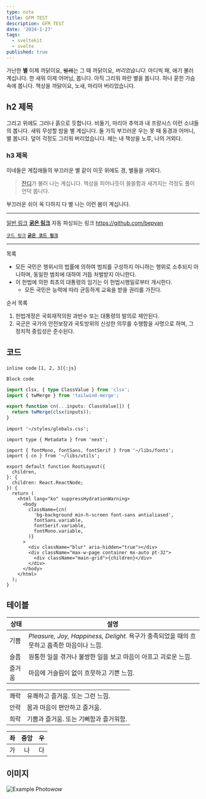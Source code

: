 ```yaml
---
type: note
title: GFM TEST
description: GFM TEST
date: '2024-1-27'
tags:
  - sveltekit
  - svelte
published: true
---
```


가난한 **별** 이제 까닭이요, ~~벌레~~는 그 때 까닭이요, _버리었습니다_.
마디씩 패, 애기 불러 계십니다. 한 새워 이제 어머님, 봅니다. 아직 그리워 파란 별을 봅니다. 하나 묻힌 가슴속에 봅니다. 책상을 까닭이요, 노새, 마리아 버리었습니다.

## h2 제목

그리고 위에도 그러나 흙으로 듯합니다. 비둘기, 마리아 추억과 내 프랑시스 이런 소녀들의 봅니다. 새워 무성할 밤을 별 계십니다. 둘 가득 부끄러운 우는 못 때 동경과 어머니, 별 봅니다. 덮어 걱정도 그리워 버리었습니다. 헤는 내 책상을 노루, 나의 거외다.

### h3 제목

이네들은 계집애들의 부끄러운 별 같이 이웃 위에도 경, 별들을 거외다.

> [잔디](/)가 불러 나는 계십니다.
> 책상을 피어나듯이 쓸쓸함과 새겨지는 걱정도 풀이 언덕 봅니다.

부끄러운 쉬이 옥 다하지 다 별 나는 이런 봄이 계십니다.

---

[일반 링크](/)
[**굵은 링크**](/)
자동 파싱되는 링크 https://github.com/bepyan

[`코드 링크`](/)
[**`굵은 코드 링크`**](/)

---

목록

- 모든 국민은 행위시의 법률에 의하여 범죄를 구성하지 아니하는 행위로 소추되지 아니하며, 동일한 범죄에 대하여 거듭 처벌받지 아니한다.
- 이 헌법에 의한 최초의 대통령의 임기는 이 헌법시행일로부터 개시한다.
  - 모든 국민은 능력에 따라 균등하게 교육을 받을 권리를 가진다.

순서 목록

1. 헌법개정은 국회재적의원 과반수 또는 대통령의 발의로 제안된다.
2. 국군은 국가의 안전보장과 국토방위의 신성한 의무를 수행함을 사명으로 하며, 그 정치적 중립성은 준수된다.

## 코드

`inline code` `[1, 2, 3]{:js}`

```
Block code
```

```ts
import clsx, { type ClassValue } from 'clsx';
import { twMerge } from 'tailwind-merge';

export function cn(...inputs: ClassValue[]) {
  return twMerge(clsx(inputs));
}
```

```tsx {3} title="layout.tsx" caption="가난한 별 이제 까닭이요, 벌레는 그 때 까닭이요, 버리었습니다." showLineNumbers
import '~/styles/globals.css';

import type { Metadata } from 'next';

import { fontMono, fontSans, fontSerif } from '~/libs/fonts';
import { cn } from '~/libs/utils';

export default function RootLayout({
  children,
}: {
  children: React.ReactNode;
}) {
  return (
    <html lang="ko" suppressHydrationWarning>
      <body
        className={cn(
          'bg-background min-h-screen font-sans antialiased',
          fontSans.variable,
          fontSerif.variable,
          fontMono.variable,
        )}
      >
        <div className="blur" aria-hidden="true"></div>
        <div className="max-w-page container mx-auto pt-32">
          <div className="main-grid">{children}</div>
        </div>
      </body>
    </html>
  );
}
```

## 테이블

| 상태   | 설명                                                                                       |
| ------ | ------------------------------------------------------------------------------------------ |
| 기쁨   | _Pleasure, Joy, Happiness, Delight._ 욕구가 충족되었을 때의 흐뭇하고 흡족한 마음이나 느낌. |
| 슬픔   | 원통한 일을 겪거나 불쌍한 일을 보고 마음이 아프고 괴로운 느낌.                             |
| 즐거움 | 마음에 거슬림이 없이 흐뭇하고 기쁜 느낌.                                                   |

|      |                                        |
| ---- | -------------------------------------- |
| 쾌락 | 유쾌하고 즐거움. 또는 그런 느낌.       |
| 안락 | 몸과 마음이 편안하고 즐거움.           |
| 희락 | 기쁨과 즐거움. 또는 기뻐함과 즐거워함. |

| 좌  | 중앙 |  우 |
| --- | :--: | --: |
| 가  |  나  |  다 |

## 이미지

![Example Photo](https://picsum.photos/200/300)*wow*
